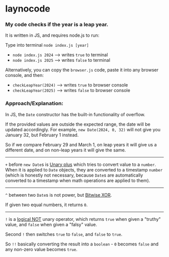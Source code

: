 # laynocode

### My code checks if the year is a leap year.

It is written in JS, and requires node.js to run:

Type into terminal `node index.js [year]`

- `node index.js 2024` --> writes `true` to terminal
- `node index.js 2025` --> writes `false` to terminal

Alternatively, you can copy the `browser.js` code, paste it into any browser console, and then:

- `checkLeapYear(2024)` --> writes `true` to browser console
- `checkLeapYear(2025)` --> writes `false` to browser console

### Approach/Explanation:

In JS, the `Date` constructor has the built-in functionality of overflow.

If the provided values are outside the expected range, the date will be updated accordingly. For example, `new Date(2024, 0, 32)` will not give you January 32, but February 1 instead.

So if we compare February 29 and March 1, on leap years it will give us a different date, and on non-leap years it will give the same.

---

`+` before `new Date`s is [Unary plus](https://developer.mozilla.org/en-US/docs/Web/JavaScript/Reference/Operators/Unary_plus) which tries to convert value to a `number`. When it is applied to `Date` objects, they are converted to a timestamp `number` (which is honestly not necessary, because `Date`s are automatically converted to a timestamp when math operations are applied to them).

---

`^` between two `Date`s is not power, but [Bitwise XOR](https://developer.mozilla.org/en-US/docs/Web/JavaScript/Reference/Operators/Bitwise_XOR).

If given two equal numbers, it returns `0`.

---

`!` is a [logical NOT](https://developer.mozilla.org/en-US/docs/Web/JavaScript/Reference/Operators/Logical_NOT) unary operator, which returns `true` when given a "truthy" value, and `false` when given a "falsy" value.

Second `!` then switches `true` to `false`, and `false` to `true`.

So `!!` basically converting the result into a `boolean` - `0` becomes `false` and any non-zero value becomes `true`.
